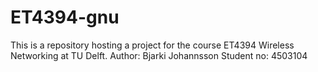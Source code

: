 # ET4394-gnu

This is a repository hosting a project for the course ET4394 Wireless Networking at TU Delft.
Author: Bjarki Johannsson
Student no: 4503104
